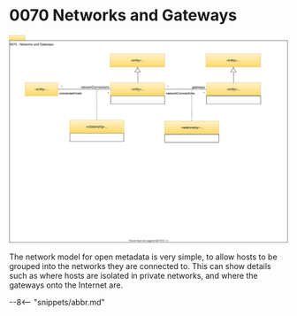 <!-- SPDX-License-Identifier: CC-BY-4.0 -->
<!-- Copyright Contributors to the Egeria project. -->

# 0070 Networks and Gateways

![UML](0070-networks-and-gateways.svg)

The network model for open metadata is very simple, to allow hosts to be grouped into the networks they are connected to. This can show details such as where hosts are isolated in private networks, and where the gateways onto the Internet are. 

--8<-- "snippets/abbr.md"
